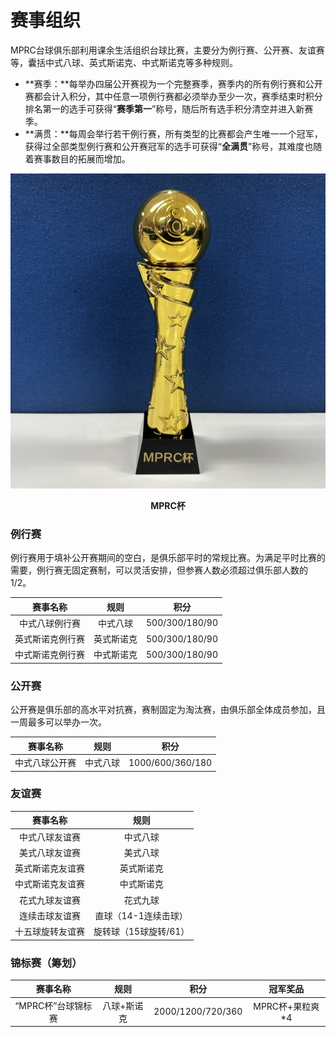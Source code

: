 # 赛事组织

MPRC台球俱乐部利用课余生活组织台球比赛，主要分为例行赛、公开赛、友谊赛等，囊括中式八球、英式斯诺克、中式斯诺克等多种规则。

- **赛季：**每举办四届公开赛视为一个完整赛季，赛季内的所有例行赛和公开赛都会计入积分，其中任意一项例行赛都必须举办至少一次，赛季结束时积分排名第一的选手可获得“**赛季第一**”称号，随后所有选手积分清空并进入新赛季。
- **满贯：**每周会举行若干例行赛，所有类型的比赛都会产生唯一一个冠军，获得过全部类型例行赛和公开赛冠军的选手可获得“**全满贯**”称号，其难度也随着赛事数目的拓展而增加。

![](./img/mprc_cup.jpg)

<center><b>MPRC杯</b></center>

### 例行赛

例行赛用于填补公开赛期间的空白，是俱乐部平时的常规比赛。为满足平时比赛的需要，例行赛无固定赛制，可以灵活安排，但参赛人数必须超过俱乐部人数的1/2。

| 赛事名称         | 规则      | 积分           |
| :-------------: | :-------: | :------------: |
| 中式八球例行赛   | 中式八球   | 500/300/180/90 |
| 英式斯诺克例行赛 | 英式斯诺克 | 500/300/180/90 |
| 中式斯诺克例行赛 | 中式斯诺克 | 500/300/180/90 |

### 公开赛

公开赛是俱乐部的高水平对抗赛，赛制固定为淘汰赛，由俱乐部全体成员参加，且一周最多可以举办一次。

| 赛事名称         | 规则       | 积分            |
| :-------------: | :--------: | :-------------: |
| 中式八球公开赛   | 中式八球   | 1000/600/360/180 |

### 友谊赛

|     赛事名称     |    规则    |
| :-------------: | :--------: |
|  中式八球友谊赛  |  中式八球  |
|  美式八球友谊赛  |  美式八球  |
| 英式斯诺克友谊赛 | 英式斯诺克 |
| 中式斯诺克友谊赛 | 中式斯诺克 |
|  花式九球友谊赛  |  花式九球  |
| 连续击球友谊赛 | 直球（14-1连续击球） |
| 十五球旋转友谊赛 | 旋转球（15球旋转/61） |

### 锦标赛（筹划）

|       赛事名称       |    规则      |        积分         |      冠军奖品     |
| :-----------------: | :----------: | :-----------------: | :--------------: |
|  “MPRC杯”台球锦标赛  |  八球+斯诺克  |  2000/1200/720/360  |  MPRC杯+果粒爽*4  |